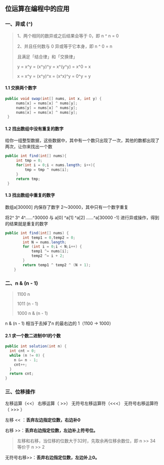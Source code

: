 ## 位运算在编程中的应用

### 一、异或 (^)

>1、两个相同的数异或之后结果会等于 0，即 n ^ n = 0
>
>2、并且任何数与 0 异或等于它本身，即 n ^ 0 = n
>
>且满足「结合律」和「交换律」
>
>y = x^y = (x^y)^y = x^(y^y) = x^0 = x
>
>x = x^y = (x^y)^x = (x^x)^y = 0^y = y



#### 1.1 交换两个数字

```java
public void swap(int[] nums, int x, int y) {
     nums[x] = nums[x] ^ nums[y];
     nums[y] = nums[x] ^ nums[y];
     nums[x] = nums[x] ^ nums[y];
 }
```



#### 1.2 找出数组中没有重复的数字

给你一组整型数据，这些数据中，其中有一个数只出现了一次，其他的数都出现了两次，让你来找出一个数

```java
public int find(int[] nums){
     int tmp = 0;
     for(int i = 0;i < nums.length; i++){
         tmp = tmp ^ nums[i];
     }
     return tmp;
 }
```



#### 1.3 找出数组中重复的数字

数组a[30000] 内保存了数字 2～30000，其中只有一个数字重复

将2^ 3^ 4^……^30000 与 a[0] ^a[1] ^a[2] ……^a[30000 -1] 进行异或操作，得到的结果就是重复的数字

```java
public int find(int[] nums) {
        int temp1 = 0,temp2 = 0;
        int N = nums.length;
        for (int i = 0;i < N;i++) {
            temp1 ^= nums[i];
            temp2 ^= i + 2;
        }
        return temp1 ^ temp2 ^ (N + 1);
    }
```



### 二、n & (n - 1)

>1100     n
>
>1011     (n -  1)
>
>1000     n & (n -  1)

n & (n - 1) 相当于去掉了n 的最右边的 1（1100 -> 1000）

#### 2.1 求一个数二进制中1的个数

```java
public int solution(int n) {
  int cnt = 0;
  while (n != 0) {
    n &= n - 1; 
    cnt++;
  }
  return cnt;
}
```



### 三、位移操作

左移运算（<<）  右移运算（ >>）   无符号左移运算符（<<<）  无符号右移运算符（ >>> ）

左移 << ：**丢弃左边指定位数，右边补0**

右移 >>：**丢弃右边指定位数，左边补上符号位。**

> 左移和右移，当位移的位数大于32时，先取余再位移余数位，即 n >> 34 等价于 n >> 2

无符号右移>>：**丢弃右边指定位数，左边补上0。**